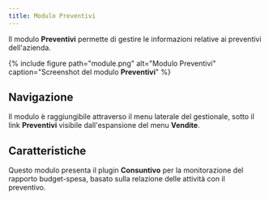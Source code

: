 ```yaml
---
title: Modulo Preventivi
---
```


Il modulo **Preventivi** permette di gestire le informazioni relative ai preventivi dell'azienda.

{% include figure path="module.png" alt="Modulo Preventivi" caption="Screenshot del modulo **Preventivi**" %}

## Navigazione

Il modulo è raggiungibile attraverso il menu laterale del gestionale, sotto il link **Preventivi** visibile dall'espansione del menu **Vendite**.

## Caratteristiche

Questo modulo presenta il plugin **Consuntivo** per la monitorazione del rapporto budget-spesa, basato sulla relazione delle attività con il preventivo.

